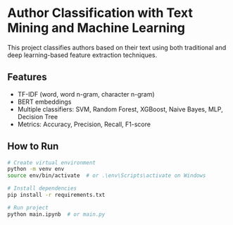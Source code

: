 # Author Classification with Text Mining and Machine Learning

This project classifies authors based on their text using both traditional and deep learning-based feature extraction techniques.

## Features
- TF-IDF (word, word n-gram, character n-gram)
- BERT embeddings
- Multiple classifiers: SVM, Random Forest, XGBoost, Naive Bayes, MLP, Decision Tree
- Metrics: Accuracy, Precision, Recall, F1-score

## How to Run

```bash
# Create virtual environment
python -m venv env
source env/bin/activate  # or .\env\Scripts\activate on Windows

# Install dependencies
pip install -r requirements.txt

# Run project
python main.ipynb  # or main.py
